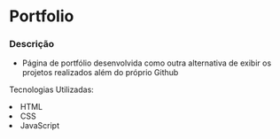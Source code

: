 # Portfolio

### Descrição
  - Página de portfólio desenvolvida como outra alternativa de exibir os projetos realizados além do próprio Github



Tecnologias Utilizadas: 
<li> HTML </li>
<li> CSS </li>
<li> JavaScript </li>
